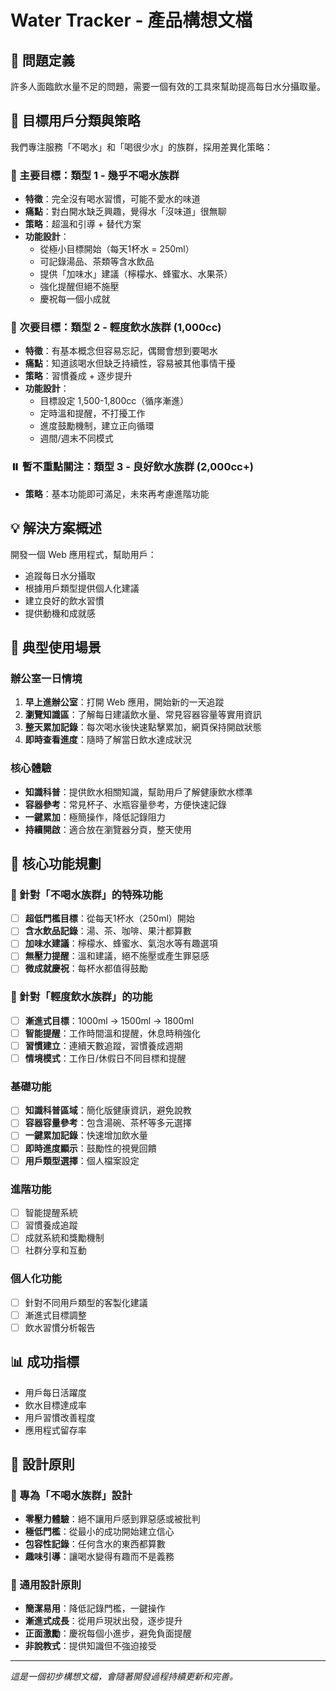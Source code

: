 # Water Tracker - 產品構想文檔

## 🎯 問題定義

許多人面臨飲水量不足的問題，需要一個有效的工具來幫助提高每日水分攝取量。

## 👥 目標用戶分類與策略

我們專注服務「不喝水」和「喝很少水」的族群，採用差異化策略：

### 🎯 主要目標：類型 1 - 幾乎不喝水族群
- **特徵**：完全沒有喝水習慣，可能不愛水的味道
- **痛點**：對白開水缺乏興趣，覺得水「沒味道」很無聊
- **策略**：超溫和引導 + 替代方案
- **功能設計**：
  - 從極小目標開始（每天1杯水 = 250ml）
  - 可記錄湯品、茶類等含水飲品
  - 提供「加味水」建議（檸檬水、蜂蜜水、水果茶）
  - 強化提醒但絕不施壓
  - 慶祝每一個小成就

### 🎯 次要目標：類型 2 - 輕度飲水族群 (1,000cc)
- **特徵**：有基本概念但容易忘記，偶爾會想到要喝水
- **痛點**：知道該喝水但缺乏持續性，容易被其他事情干擾
- **策略**：習慣養成 + 逐步提升
- **功能設計**：
  - 目標設定 1,500-1,800cc（循序漸進）
  - 定時溫和提醒，不打擾工作
  - 進度鼓勵機制，建立正向循環
  - 週間/週末不同模式

### ⏸️ 暫不重點關注：類型 3 - 良好飲水族群 (2,000cc+)
- **策略**：基本功能即可滿足，未來再考慮進階功能

## 💡 解決方案概述

開發一個 Web 應用程式，幫助用戶：
- 追蹤每日水分攝取
- 根據用戶類型提供個人化建議
- 建立良好的飲水習慣
- 提供動機和成就感

## 📱 典型使用場景

### 辦公室一日情境
1. **早上進辦公室**：打開 Web 應用，開始新的一天追蹤
2. **瀏覽知識區**：了解每日建議飲水量、常見容器容量等實用資訊
3. **整天累加記錄**：每次喝水後快速點擊累加，網頁保持開啟狀態
4. **即時查看進度**：隨時了解當日飲水達成狀況

### 核心體驗
- **知識科普**：提供飲水相關知識，幫助用戶了解健康飲水標準
- **容器參考**：常見杯子、水瓶容量參考，方便快速記錄
- **一鍵累加**：極簡操作，降低記錄阻力
- **持續開啟**：適合放在瀏覽器分頁，整天使用

## 🚀 核心功能規劃

### 🎯 針對「不喝水族群」的特殊功能
- [ ] **超低門檻目標**：從每天1杯水（250ml）開始
- [ ] **含水飲品記錄**：湯、茶、咖啡、果汁都算數
- [ ] **加味水建議**：檸檬水、蜂蜜水、氣泡水等有趣選項
- [ ] **無壓力提醒**：溫和建議，絕不施壓或產生罪惡感
- [ ] **微成就慶祝**：每杯水都值得鼓勵

### 🎯 針對「輕度飲水族群」的功能
- [ ] **漸進式目標**：1000ml → 1500ml → 1800ml
- [ ] **智能提醒**：工作時間溫和提醒，休息時稍強化
- [ ] **習慣建立**：連續天數追蹤，習慣養成週期
- [ ] **情境模式**：工作日/休假日不同目標和提醒

### 基礎功能
- [ ] **知識科普區域**：簡化版健康資訊，避免說教
- [ ] **容器容量參考**：包含湯碗、茶杯等多元選擇
- [ ] **一鍵累加記錄**：快速增加飲水量
- [ ] **即時進度顯示**：鼓勵性的視覺回饋
- [ ] **用戶類型選擇**：個人檔案設定

### 進階功能
- [ ] 智能提醒系統
- [ ] 習慣養成追蹤
- [ ] 成就系統和獎勵機制
- [ ] 社群分享和互動

### 個人化功能
- [ ] 針對不同用戶類型的客製化建議
- [ ] 漸進式目標調整
- [ ] 飲水習慣分析報告

## 📊 成功指標

- 用戶每日活躍度
- 飲水目標達成率
- 用戶習慣改善程度
- 應用程式留存率

## 🎨 設計原則

### 🌟 專為「不喝水族群」設計
- **零壓力體驗**：絕不讓用戶感到罪惡感或被批判
- **極低門檻**：從最小的成功開始建立信心
- **包容性記錄**：任何含水的東西都算數
- **趣味引導**：讓喝水變得有趣而不是義務

### 🎯 通用設計原則
- **簡潔易用**：降低記錄門檻，一鍵操作
- **漸進式成長**：從用戶現狀出發，逐步提升
- **正面激勵**：慶祝每個小進步，避免負面提醒
- **非說教式**：提供知識但不強迫接受

---

*這是一個初步構想文檔，會隨著開發過程持續更新和完善。*